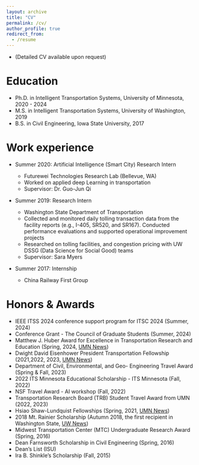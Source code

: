 ```yaml
---
layout: archive
title: "CV"
permalink: /cv/
author_profile: true
redirect_from:
  - /resume
---
```



 * (Detailed CV available upon request)

Education
======
* Ph.D. in Intelligent Transportation Systems, University of Minnesota, 2020 - 2024
* M.S. in Intelligent Transportation Systems, University of Washington, 2019
* B.S. in Civil Engineering, Iowa State University, 2017


Work experience
======
* Summer 2020: Artificial Intelligence (Smart City) Research Intern
  * Futurewei Technologies Research Lab (Bellevue, WA)
  * Worked on applied deep Learning in transportation
  * Supervisor: Dr. Guo-Jun Qi

* Summer 2019: Research Intern
  * Washington State Department of Transportation
  * Collected and monitored daily tolling transaction data from the facility reports (e.g., I-405, SR520, and SR167).
      Conducted performance evaluations and supported operational improvement projects
  * Researched on tolling facilities, and congestion pricing with UW DSSG (Data Science for Social Good) teams
  * Supervisor: Sara Myers

* Summer 2017: Internship
  * China Railway First Group


Honors & Awards
=====
  * IEEE ITSS 2024 conference support program for ITSC 2024 (Summer, 2024)
  * Conference Grant - The Council of Graduate Students (Summer, 2024)
  * Matthew J. Huber Award for Excellence in Transportation Research and Education (Spring, 2024,  [UMN News](https://cse.umn.edu/cege/news/matthew-j-huber-student-award))
  * Dwight David Eisenhower President Transportation Fellowship (2021,2022, 2023, [UMN News](https://cse.umn.edu/cege/news/li-receives-eisenhower-transportation-fellowship-applying-data-science-improve-pedestrian))
  * Department of Civil, Environmental, and Geo- Engineering Travel Award (Spring & Fall, 2023)
  * 2022 ITS Minnesota Educational Scholarship - ITS Minnesota (Fall, 2022)
  * NSF Travel Award - AI workshop (Fall, 2022)
  * Transportation Research Board (TRB) Student Travel Award from UMN (2022, 2023)
  * Hsiao Shaw-Lundquist Fellowships (Spring, 2021, [UMN News](https://cse.umn.edu/cege/news/four-cege-students-china-connections-receive-hsiao-shaw-lundquist-fellowships))
  * 2018 Mt. Rainier Scholarship (Autumn 2018, the first recipient in Washington State, [UW News](https://www.ce.washington.edu/news/article/2018-12-11/awards-accolades))
  * Midwest Transportation Center (MTC) Undergraduate Research Award (Spring, 2016)
  * Dean Farnsworth Scholarship in Civil Engineering (Spring, 2016)
  * Dean’s List (ISU)
  * Ira B. Shinkle’s Scholarship (Fall, 2015)

<br/>
<script type='text/javascript' id='clustrmaps' src='//cdn.clustrmaps.com/map_v2.js?cl=ffffff&w=a&t=tt&d=mOLq8ml6_8GeJFfRaOGlKt1qOHfyBzpQU0YGiQEZeOA'></script>
